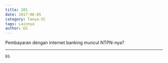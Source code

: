 ```yaml
---
title: 201
date: 2017-06-05
category: Tanya-SC
tags: Lainnya
author: EG
---
```


Pembayaran dengan internet banking muncul NTPN-nya?

---



`EG`
